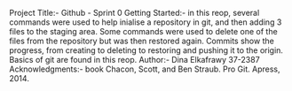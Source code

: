 Project Title:- Github - Sprint 0
Getting Started:- in this reop, several commands were used to help inialise a repository in git, and then adding 3 files to the staging area. Some commands were used to delete one of the files from the repository but was then restored again. Commits show the progress, from creating to deleting to restoring and pushing it to the origin. Basics of git are found in this reop.
Author:- Dina Elkafrawy 37-2387
Acknowledgments:- book Chacon, Scott, and Ben Straub. Pro Git. Apress, 2014.